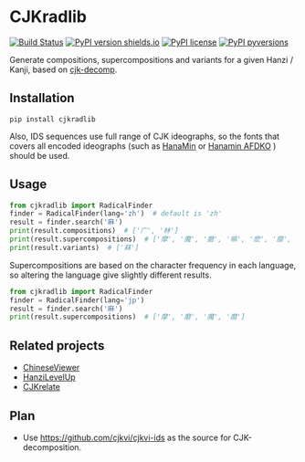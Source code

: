 # CJKradlib

[![Build Status](https://travis-ci.org/patarapolw/cjkradlib.svg?branch=master)](https://travis-ci.org/patarapolw/cjkradlib)
[![PyPI version shields.io](https://img.shields.io/pypi/v/cjkradlib.svg)](https://pypi.python.org/pypi/cjkradlib/)
[![PyPI license](https://img.shields.io/pypi/l/cjkradlib.svg)](https://pypi.python.org/pypi/cjkradlib/)
[![PyPI pyversions](https://img.shields.io/pypi/pyversions/cjkradlib.svg)](https://pypi.python.org/pypi/cjkradlib/)

Generate compositions, supercompositions and variants for a given Hanzi / Kanji, based on [cjk-decomp](https://github.com/amake/cjk-decomp).

## Installation

```commandline
pip install cjkradlib
```

Also, IDS sequences use full range of CJK ideographs, so the fonts
that covers all encoded ideographs (such
as [HanaMin](http://fonts.jp/hanazono/)
or [Hanamin AFDKO](https://github.com/cjkvi/HanaMinAFDKO/releases) )
should be used.

## Usage

```python
from cjkradlib import RadicalFinder
finder = RadicalFinder(lang='zh')  # default is 'zh'
result = finder.search('麻')
print(result.compositions)  # ['广', '林']
print(result.supercompositions)  # ['摩', '魔', '磨', '嘛', '麽', '靡', '糜', '麾']
print(result.variants)  # ['菻']
```

Supercompositions are based on the character frequency in each language, so altering the language give slightly different results.

```python
from cjkradlib import RadicalFinder
finder = RadicalFinder(lang='jp')
result = finder.search('麻')
print(result.supercompositions)  # ['摩', '磨', '魔', '麿']
```

## Related projects

- [ChineseViewer](https://github.com/patarapolw/ChineseViewer)
- [HanziLevelUp](https://github.com/patarapolw/HanziLevelUp)
- [CJKrelate](https://github.com/patarapolw/CJKrelate)

## Plan

- Use https://github.com/cjkvi/cjkvi-ids as the source for CJK-decomposition.
